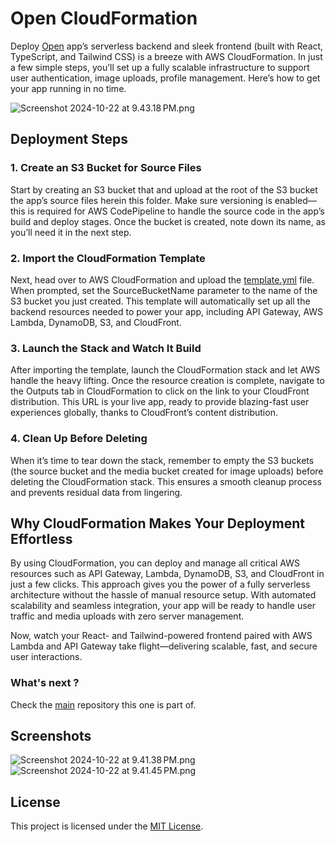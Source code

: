 # Open CloudFormation

Deploy [Open](https://github.com/longbowou/open-frontend) app’s serverless backend and sleek frontend (built with React,
TypeScript, and Tailwind CSS) is a breeze
with AWS CloudFormation. In just a few simple steps, you’ll set up a fully scalable infrastructure to support user
authentication, image uploads, profile management. Here’s how to get your app running in no time.

![Screenshot 2024-10-22 at 9.43.18 PM.png](screenshots/cloudformation/Screenshot%202024-10-22%20at%209.43.18%E2%80%AFPM.png)

## Deployment Steps

### 1. Create an S3 Bucket for Source Files

Start by creating an S3 bucket that and upload at the root of the S3 bucket the app’s source files herein this folder.
Make sure versioning is enabled—this is required for AWS CodePipeline to handle the source code in the app’s build and
deploy stages. Once the bucket is created, note down its name, as you’ll need it in the next step.

### 2. Import the CloudFormation Template

Next, head over to AWS CloudFormation and upload the [template.yml](template.yml) file. When prompted, set the
SourceBucketName parameter to the name of the S3 bucket you just created. This template will automatically set up all
the backend resources needed to power your app, including API Gateway, AWS Lambda, DynamoDB, S3, and CloudFront.

### 3. Launch the Stack and Watch It Build

After importing the template, launch the CloudFormation stack and let AWS handle the heavy lifting. Once the resource
creation is complete, navigate to the Outputs tab in CloudFormation to click on the link to your CloudFront
distribution.
This URL is your live app, ready to provide blazing-fast user experiences globally, thanks to CloudFront’s content
distribution.

### 4. Clean Up Before Deleting

When it’s time to tear down the stack, remember to empty the S3 buckets (the source bucket and the media bucket
created for image uploads) before deleting the CloudFormation stack. This ensures a smooth cleanup process and
prevents residual data from lingering.

## Why CloudFormation Makes Your Deployment Effortless

By using CloudFormation, you can deploy and manage all critical AWS resources such as API Gateway, Lambda, DynamoDB, S3,
and CloudFront in just a few clicks. This approach gives you the power of a fully serverless architecture without the
hassle of manual resource setup. With automated scalability and seamless integration, your app will be ready to handle
user traffic and media uploads with zero server management.

Now, watch your React- and Tailwind-powered frontend paired with AWS Lambda and API Gateway take flight—delivering
scalable, fast, and secure user interactions.

### What's next ?

Check the [main](https://github.com/longbowou/open-frontend) repository this one is part of.

## Screenshots

![Screenshot 2024-10-22 at 9.41.38 PM.png](screenshots/cloudformation/Screenshot%202024-10-22%20at%209.41.38%E2%80%AFPM.png)
![Screenshot 2024-10-22 at 9.41.45 PM.png](screenshots/cloudformation/Screenshot%202024-10-22%20at%209.41.45%E2%80%AFPM.png)

## License

This project is licensed under the [MIT License](LICENSE).